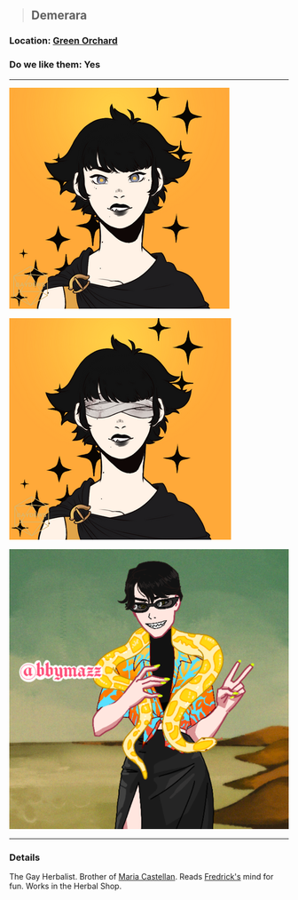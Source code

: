 >## Demerara

### Location: [Green Orchard](Notes/Locations/Green%20Orchard.md)

### Do we like them: Yes

***

![demerara](../../../Templates/images/npc-demerara.png "demerara hot")

![demerara](../../../Templates/images/npc-demerara-bandage.png "demerara even hotter")

![demerara](../../../Templates/images/npc-demerara-3.png "demerara yassified")

***

### Details

The Gay Herbalist. Brother of [Maria Castellan](Maria%20Castellan.md). Reads [Fredrick's](Notes/Characters/PCs/Alphonse%20Steele.md#Family) mind for fun. Works in the Herbal Shop.